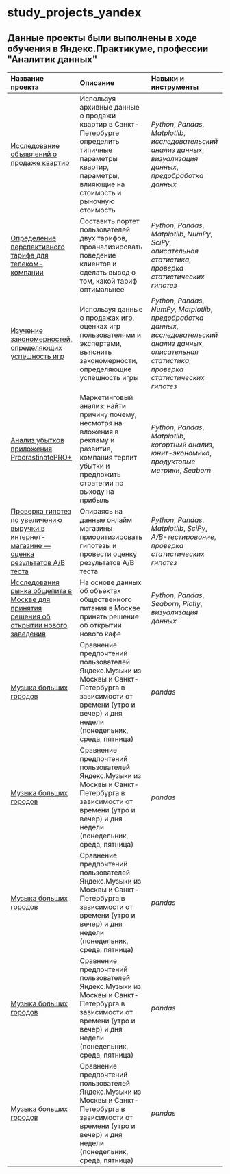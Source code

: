 # study_projects_yandex


## Данные проекты были выполнены в ходе обучения в Яндекс.Практикуме, профессии "Аналитик данных" 

| Название проекта | Описание | Навыки и инструменты | 
| :---------------------- | :---------------------- | :---------------------- | 
| [Исследование объявлений о продаже квартир](1_EDA_apartaments) | Используя архивные данные о продажи квартир в Санкт-Петербурге определить типичные параметры квартир, параметры, влияющие на стоимость и рыночную стоимость| *Python*, *Pandas*, *Matplotlib*, *исследовательский анализ данных*, *визуализация данных*, *предобработка данных* |
| [Определение перспективного тарифа для телеком-компании](2_telecom) | Составить портет пользователей двух тарифов, проанализировать поведение клиентов и сделать вывод о том, какой тариф оптимальнее| *Python*, *Pandas*, *Matplotlib*, *NumPy*, *SciPy*, *описательная статистика*, *проверка статистических гипотез* |
| [Изучение закономерностей, определяющих успешность игр](3_gamedev) | Используя данные о продажах игр, оценках игр пользователями и экспертами, выяснить закономерности, определяющие успешность игры | *Python*, *Pandas*, *NumPy*, *Matplotlib*, *предобработка данных*, *исследовательский анализ данных*, *описательная статистика*, *проверка статистических гипотез* | 
| [Анализ убытков приложения ProcrastinatePRO+](4_internet_services) | Маркетинговый анализ: найти причину почему, несмотря на вложения в рекламу и развитие, компания терпит убытки и предложить стратегии по выходу на прибыль| *Python*, *Pandas*, *Matplotlib*, *когортный анализ*, *юнит-экономика*, *продуктовые метрики*, *Seaborn* | 
| [Проверка гипотез по увеличению выручки в интернет-магазине — оценка результатов A/B теста](5_online_store) | Опираясь на данные онлайм магазины приоритизировать гипотезы и провести оценку результатов A/B теста| *Python*, *Pandas*, *Matplotlib*, *SciPy*, *A/B-тестирование*, *проверка статистических гипотез* |
| [Исследования рынка общепита в Москве для принятия решения об открытии нового заведения](6_business_markets) | На основе данных об объектах общественного питания в Москве принять решение об открытии нового кафе| *Python*, *Pandas*, *Seaborn*, *Plotly*, *визуализация данных*| 
| [Музыка больших городов](big_cities_music) | Сравнение предпочтений пользователей Яндекс.Музыки из Москвы и Санкт-Петербурга в зависимости от времени (утро и вечер) и дня недели (понедельник, среда, пятница)| *pandas* | Краткий результат |
| [Музыка больших городов](big_cities_music) | Сравнение предпочтений пользователей Яндекс.Музыки из Москвы и Санкт-Петербурга в зависимости от времени (утро и вечер) и дня недели (понедельник, среда, пятница)| *pandas* | Краткий результат |
| [Музыка больших городов](big_cities_music) | Сравнение предпочтений пользователей Яндекс.Музыки из Москвы и Санкт-Петербурга в зависимости от времени (утро и вечер) и дня недели (понедельник, среда, пятница)| *pandas* | Краткий результат |
| [Музыка больших городов](big_cities_music) | Сравнение предпочтений пользователей Яндекс.Музыки из Москвы и Санкт-Петербурга в зависимости от времени (утро и вечер) и дня недели (понедельник, среда, пятница)| *pandas* | Краткий результат |
| [Музыка больших городов](big_cities_music) | Сравнение предпочтений пользователей Яндекс.Музыки из Москвы и Санкт-Петербурга в зависимости от времени (утро и вечер) и дня недели (понедельник, среда, пятница)| *pandas* | Краткий результат |
